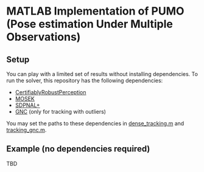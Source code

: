 # MATLAB Implementation of PUMO (Pose estimation Under Multiple Observations)

## Setup
You can play with a limited set of results without installing dependencies. To run the solver, this repository has the following dependencies:
- [CertifiablyRobustPerception](https://github.com/MIT-SPARK/CertifiablyRobustPerception/tree/master)
- [MOSEK](https://www.mosek.com/)
- [SDPNAL+](https://blog.nus.edu.sg/mattohkc/softwares/sdpnalplus/)
- [GNC](https://github.com/MIT-SPARK/GNC-and-ADAPT) (only for tracking with outliers)

You may set the paths to these dependencies in [dense_tracking.m](dense_tracking.m) and [tracking_gnc.m](tracking_gnc.m).

## Example (no dependencies required)
TBD